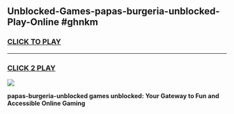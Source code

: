 
## Unblocked-Games-papas-burgeria-unblocked-Play-Online #ghnkm
<h3>
<a href="https://news.freeplayer.one?title=papas-burgeria-unblocked&ref=3">CLICK TO PLAY</a></h3>
<hr>

<h3>
<a href="https://news.freeplayer.one?title=papas-burgeria-unblocked&ref=3">CLICK 2 PLAY</a>
  
</h3>

<a href="https://news.freeplayer.one?title=papas-burgeria-unblocked&ref=3"><img src="https://clearcache.store/games.png"></a>


**papas-burgeria-unblocked games unblocked: Your Gateway to Fun and Accessible Online Gaming**
